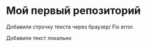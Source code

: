 # Мой первый репозиторий 

Добавили строчку текста через браузер/ Fix error.

Добавили текст локально 
